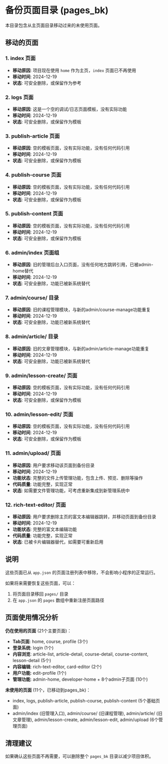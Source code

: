 # 备份页面目录 (pages_bk)

本目录包含从主页面目录移动过来的未使用页面。

## 移动的页面

### 1. index 页面
- **移动原因**: 项目现在使用 `home` 作为主页，`index` 页面已不再使用
- **移动时间**: 2024-12-19
- **状态**: 可安全删除，或保留作为参考

### 2. logs 页面  
- **移动原因**: 这是一个空的调试/日志页面模板，没有实际功能
- **移动时间**: 2024-12-19
- **状态**: 可安全删除，或保留作为模板

### 3. publish-article 页面
- **移动原因**: 空的模板页面，没有实际功能，没有任何代码引用
- **移动时间**: 2024-12-19
- **状态**: 可安全删除，或保留作为模板

### 4. publish-course 页面
- **移动原因**: 空的模板页面，没有实际功能，没有任何代码引用
- **移动时间**: 2024-12-19
- **状态**: 可安全删除，或保留作为模板

### 5. publish-content 页面
- **移动原因**: 空的模板页面，没有实际功能，没有任何代码引用
- **移动时间**: 2024-12-19
- **状态**: 可安全删除，或保留作为模板

### 6. admin/index 页面组
- **移动原因**: 旧的管理后台入口页面，没有任何地方跳转引用，已被admin-home替代
- **移动时间**: 2024-12-19
- **状态**: 可安全删除，功能已被新系统替代

### 7. admin/course/ 目录
- **移动原因**: 旧的课程管理模块，与新的admin/course-manage功能重复
- **移动时间**: 2024-12-19
- **状态**: 可安全删除，功能已被新系统替代

### 8. admin/article/ 目录
- **移动原因**: 旧的文章管理模块，与新的admin/article-manage功能重复
- **移动时间**: 2024-12-19
- **状态**: 可安全删除，功能已被新系统替代

### 9. admin/lesson-create/ 页面
- **移动原因**: 空的模板页面，没有实际功能，没有任何代码引用
- **移动时间**: 2024-12-19
- **状态**: 可安全删除，或保留作为模板

### 10. admin/lesson-edit/ 页面
- **移动原因**: 空的模板页面，没有实际功能，没有任何代码引用
- **移动时间**: 2024-12-19
- **状态**: 可安全删除，或保留作为模板

### 11. admin/upload/ 页面
- **移动原因**: 用户要求移动该页面到备份目录
- **移动时间**: 2024-12-19
- **功能状态**: 完整的文件上传管理功能，包含上传、预览、删除等操作
- **代码质量**: 功能完整，实现正常
- **状态**: 如需要文件管理功能，可考虑重新集成到新管理系统中

### 12. rich-text-editor/ 页面
- **移动原因**: 用户要求删除主页的富文本编辑器跳转，并移动页面到备份目录
- **移动时间**: 2024-12-19
- **功能状态**: 完整的富文本编辑功能
- **代码质量**: 功能完整，实现正常
- **状态**: 已被卡片编辑器替代，如需要可重新启用

## 说明

这些页面已从 `app.json` 的页面注册列表中移除，不会影响小程序的正常运行。

如果将来需要恢复这些页面，可以：
1. 将页面目录移回 `pages/` 目录
2. 在 `app.json` 的 `pages` 数组中重新注册页面路径

## 页面使用情况分析

**仍在使用的页面** (21个主要页面)：
- **Tab页面**: home, course, profile (3个)
- **登录系统**: login (1个)
- **内容浏览**: article-list, article-detail, course-detail, course-content, lesson-detail (5个)
- **内容编辑**: rich-text-editor, card-editor (2个)
- **用户功能**: edit-profile (1个)
- **管理功能**: admin-home, developer-home + 8个admin子页面 (10个)

**未使用的页面** (11个，已移动到pages_bk)：
- index, logs, publish-article, publish-course, publish-content (5个基础页面)
- admin/index (旧管理入口), admin/course/ (旧课程管理), admin/article/ (旧文章管理), admin/lesson-create, admin/lesson-edit, admin/upload (6个管理页面)

## 清理建议

如果确认这些页面不再需要，可以删除整个 `pages_bk` 目录以减少项目体积。 